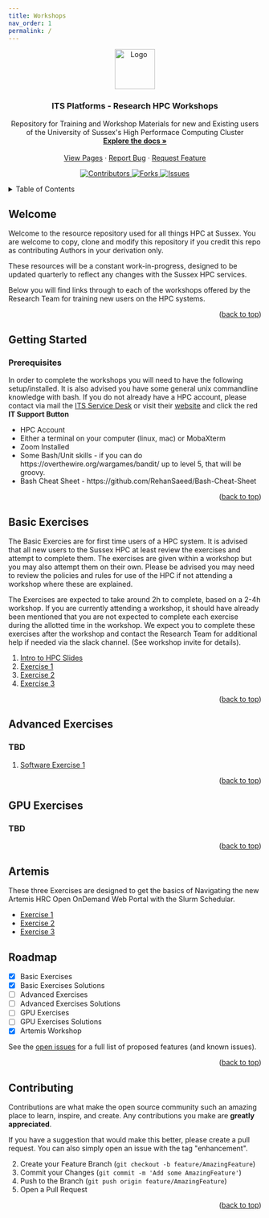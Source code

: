 ```yaml
---
title: Workshops
nav_order: 1
permalink: /
---
```


<div id="top"></div>

<!-- PROJECT SHIELDS -->
<!--
*** I'm using markdown "reference style" links for readability.
*** Reference links are enclosed in brackets [ ] instead of parentheses ( ).
*** See the bottom of this document for the declaration of the reference variables
*** for contributors-url, forks-url, etc. This is an optional, concise syntax you may use.

[![Contributors](https://img.shields.io/github/contributors/universityofsussex-its/RC-Workshops.svg?style=for-the-badge)](https://github.com/universityofsussex-its/RC-Workshops/graphs/contributors)
[![Forks](https://img.shields.io/github/forks/universityofsussex-its/RC-Workshops.svg?style=for-the-badge)](https://github.com/universityofsussex-its/RC-Workshops/network/members)
[![Stargazers][stars-shield]][stars-url]
[![Issues](https://img.shields.io/github/issues/universityofsussex-its/RC-Workshops.svg?style=for-the-badge)](https://github.com/universityofsussex-its/RC-Workshops/issues)



<!-- PROJECT LOGO -->

<div align="center">
  <a href="https://universityofsussex-rc.github.io/Workshops/">
    <img src="images/logo.png" alt="Logo" width="80" height="80">
  </a>

<h3 align="center">ITS Platforms - Research HPC Workshops</h3>

  <p align="center">
    Repository for Training and Workshop Materials for new and Existing users of the University of Sussex's High Performace Computing Cluster
    <br />
    <a href="https://universityofsussex-rc.github.io/Workshops/"><strong>Explore the docs »</strong></a>
    <br />
    <br />
    <a href="https://universityofsussex-rc.github.io/Workshops/">View Pages</a>
    ·
    <a href="https://github.com/universityofsussex-rc/Workshops/issues">Report Bug</a>
    ·
    <a href="https://github.com/universityofsussex-rc/Workshops/issues">Request Feature</a>
  </p>

  <p>
    <a href="https://github.com/universityofsussex-its/RC-Workshops/graphs/contributors" target="_blank" rel="noopener noreferrer">
      <img src="https://img.shields.io/github/contributors/universityofsussex-its/RC-Workshops.svg?style=for-the-badge" alt="Contributors" />
    </a>
    <a href="https://github.com/universityofsussex-its/RC-Workshops/network/members" target="_blank" rel="noopener noreferrer">
      <img src="https://img.shields.io/github/forks/universityofsussex-its/RC-Workshops.svg?style=for-the-badge" alt="Forks" />
    </a>
    <a href="https://github.com/universityofsussex-its/RC-Workshops/issues" target="_blank" rel="noopener noreferrer">
      <img src="https://img.shields.io/github/issues/universityofsussex-its/RC-Workshops.svg?style=for-the-badge" alt="Issues" />
    </a>
  </p>

</div>








<!-- TABLE OF CONTENTS -->
<details>
  <summary>Table of Contents</summary>
  <ol>
    <li>
      <a href="#welcome">Welcome</a>
    </li>
    <li>
      <a href="#getting-started">Getting Started</a>
      <ul>
        <li><a href="#prerequisites">Prerequisites</a></li>
      </ul>
    </li>
    <li><a href="#basic-exercises">Basic Exercises</a></li>
    <li><a href="#advanced-exercises">Advanced Exercises</a></li>
    <li><a href="#gpu-exercises">GPU Exercises</a></li>
    <li><a href="#artemis">Artemis</a></li>
    <li><a href="#roadmap">Roadmap</a></li>
    <li><a href="#contributing">Contributing</a></li>
  </ol>
</details>



<!-- ABOUT THE PROJECT -->
## Welcome

Welcome to the resource repository used for all things HPC at Sussex. You are welcome to copy, clone and modify this repository if you credit this repo as contributing Authors in your derivation only.

These resources will be a constant work-in-progress, designed to be updated quarterly to reflect any changes with the Sussex HPC services. 

Below you will find links through to each of the workshops offered by the Research Team for training new users on the HPC systems.

<p align="right">(<a href="#top">back to top</a>)</p>



<!-- GETTING STARTED -->
## Getting Started

### Prerequisites

In order to complete the workshops you will need to have the following setup/installed. It is also advised you have some general unix commandline knowledge with bash. If you do not already have a HPC account, please contact via mail the <a href="mailto:itservicedesk@sussex.ac.uk">ITS Service Desk</a> or visit their <a href="https://www.sussex.ac.uk/its/help/">website</a> and click the red <b>IT Support Button</b>

<ul>
    <li>HPC Account</li>
    <li>Either a terminal on your computer (linux, mac) or MobaXterm</li>
    <li>Zoom Installed</li>
    <li>Some Bash/Unit skills - if you can do https://overthewire.org/wargames/bandit/ up to level 5, that will be groovy.</li>
    <li>Bash Cheat Sheet - https://github.com/RehanSaeed/Bash-Cheat-Sheet</li>
</ul>

<p align="right">(<a href="#top">back to top</a>)</p>

<!-- BASIC EXERCISES -->
## Basic Exercises

The Basic Exercies are for first time users of a HPC system. It is advised that all new users to the Sussex HPC at least review the exercises and attempt to complete them. The exercises are given within a workshop but you may also attempt them on their own. Please be advised you may need to review the policies and rules for use of the HPC if not attending a workshop where these are explained. 

The Exercises are expected to take around 2h to complete, based on a 2-4h workshop. If you are currently attending a workshop, it should have already been mentioned that you are not expected to complete each exercise during the allotted time in the workshop. We expect you to complete these exercises after the workshop and contact the Research Team for additional help if needed via the slack channel. (See workshop invite for details).

<ol>
<li><a href="presentations/Introduction to HPC.pdf">Intro to HPC Slides</a></li>
<li><a href="Basic/Exercise1/">Exercise 1</a></li>
<li><a href="Basic/Exercise2/">Exercise 2</a></li>
<li><a href="Basic/Exercise3/">Exercise 3</a></li>
</ol>


<p align="right">(<a href="#top">back to top</a>)</p>

<!-- ADVANCED EXERCISES -->
## Advanced Exercises

### TBD
<ol>
<li><a href="Advanced/Exercise1">Software Exercise 1</a></li>
</ol>

<p align="right">(<a href="#top">back to top</a>)</p>

<!-- GPU EXERCISES -->
##  GPU Exercises

### TBD

<p align="right">(<a href="#top">back to top</a>)</p>

## Artemis

These three Exercises are designed to get the basics of Navigating the new Artemis HRC Open OnDemand Web Portal with the Slurm Schedular.

- <a href="Artemis/Exercise1/">Exercise 1</a>
- <a href="Artemis/Exercise2/">Exercise 2</a>
- <a href="Artemis/Exercise3/">Exercise 3</a>

<!-- ROADMAP -->
## Roadmap

- [x] Basic Exercises
- [x] Basic Exercises Solutions
- [ ] Advanced Exercises
- [ ] Advanced Exercises Solutions
- [ ] GPU Exercises
- [ ] GPU Exercises Solutions
- [x] Artemis Workshop

See the [open issues](https://github.com/universityofsussex-rc/Workshops/issues) for a full list of proposed features (and known issues).

<p align="right">(<a href="#top">back to top</a>)</p>



<!-- CONTRIBUTING -->
## Contributing

Contributions are what make the open source community such an amazing place to learn, inspire, and create. Any contributions you make are **greatly appreciated**.

If you have a suggestion that would make this better, please create a pull request. You can also simply open an issue with the tag "enhancement".

2. Create your Feature Branch (`git checkout -b feature/AmazingFeature`)
3. Commit your Changes (`git commit -m 'Add some AmazingFeature'`)
4. Push to the Branch (`git push origin feature/AmazingFeature`)
5. Open a Pull Request

<p align="right">(<a href="#top">back to top</a>)</p>




<!-- MARKDOWN LINKS & IMAGES -->
<!-- https://www.markdownguide.org/basic-syntax/#reference-style-links -->
[contributors-shield]: https://img.shields.io/github/contributors/universityofsussex-its/RC-Workshops.svg?style=for-the-badge
[contributors-url]: https://github.com/universityofsussex-rc/Workshops/graphs/contributors
[forks-shield]: https://img.shields.io/github/forks/universityofsussex-its/RC-Workshops.svg?style=for-the-badge
[forks-url]: https://github.com/universityofsussex-rc/Workshops/network/members
[stars-shield]: https://img.shields.io/github/stars/universityofsussex-its/RC-Workshops.svg?style=for-the-badge
[stars-url]: https://github.com/universityofsussex-rc/Workshops/stargazers
[issues-shield]: https://img.shields.io/github/issues/universityofsussex-its/RC-Workshops.svg?style=for-the-badge
[issues-url]: https://github.com/universityofsussex-rc/Workshops/issues
